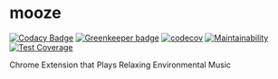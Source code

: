 # mooze

[![Codacy Badge](https://api.codacy.com/project/badge/Grade/7f74694cc423427a8d347ea6c85a9d9e)](https://app.codacy.com/app/bananas-and-trees/mooze?utm_source=github.com&utm_medium=referral&utm_content=bananas-and-trees/mooze&utm_campaign=badger)
[![Greenkeeper badge](https://badges.greenkeeper.io/bananas-and-trees/mooze.svg)](https://greenkeeper.io/)
[![codecov](https://codecov.io/gh/bananas-and-trees/mooze/branch/master/graph/badge.svg)](https://codecov.io/gh/bananas-and-trees/mooze)
[![Maintainability](https://api.codeclimate.com/v1/badges/34ade7507feaba218312/maintainability)](https://codeclimate.com/github/bananas-and-trees/mooze/maintainability)
[![Test Coverage](https://api.codeclimate.com/v1/badges/34ade7507feaba218312/test_coverage)](https://codeclimate.com/github/bananas-and-trees/mooze/test_coverage)

Chrome Extension that Plays Relaxing Environmental Music
